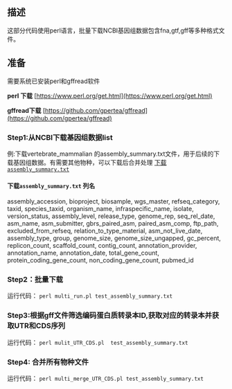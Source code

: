 ## 描述
这部分代码使用perl语言，批量下载NCBI基因组数据包含fna,gtf,gff等多种格式文件。

## 准备
需要系统已安装perl和gffread软件

**perl 下载**
   [https://www.perl.org/get.html](https://www.perl.org/get.html)
   
**gffread下载**
   [https://github.com/gpertea/gffread](https://github.com/gpertea/gffread)

### Step1:从NCBI下载基因组数据list

例:下载vertebrate_mammalian 的assembly_summary.txt文件，用于后续的下载基因组数据。有需要其他物种，可以下载后合并处理
[下载 `assembly_summary.txt`](https://ftp.ncbi.nlm.nih.gov/genomes/refseq/vertebrate_mammalian/assembly_summary.txt)

#### 下载`assembly_summary.txt` 列名
assembly_accession, bioproject, biosample, wgs_master, refseq_category, taxid, species_taxid, organism_name, infraspecific_name, isolate, version_status, assembly_level, release_type, genome_rep, seq_rel_date, asm_name, asm_submitter, gbrs_paired_asm, paired_asm_comp, ftp_path, excluded_from_refseq, relation_to_type_material, asm_not_live_date, assembly_type, group, genome_size, genome_size_ungapped, gc_percent, replicon_count, scaffold_count, contig_count, annotation_provider, annotation_name, annotation_date, total_gene_count, protein_coding_gene_count, non_coding_gene_count, pubmed_id

### Step2：批量下载
运行代码：
`perl multi_run.pl test_assembly_summary.txt`

### Step3:根据gff文件筛选编码蛋白质转录本ID,获取对应的转录本并获取UTR和CDS序列
运行代码：
`perl mulit_UTR_CDS.pl  test_assembly_summary.txt`

### Step4: 合并所有物种文件
运行代码：
`perl multi_merge_UTR_CDS.pl test_assembly_summary.txt`

